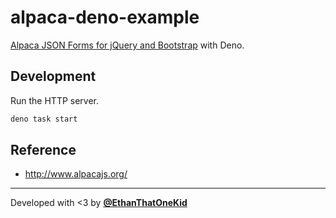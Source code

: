 # alpaca-deno-example

[Alpaca JSON Forms for jQuery and Bootstrap](https://github.com/gitana/alpaca)
with Deno.

## Development

Run the HTTP server.

```sh
deno task start
```

## Reference

- <http://www.alpacajs.org/>

---

Developed with <3 by [**@EthanThatOneKid**](https://github.com/EthanThatOneKid)

